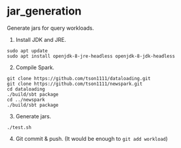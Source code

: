 # jar_generation
Generate jars for query workloads.

1. Install JDK and JRE.

```
sudo apt update
sudo apt install openjdk-8-jre-headless openjdk-8-jdk-headless
```

2. Compile Spark.

```
git clone https://github.com/tson1111/dataloading.git
git clone https://github.com/tson1111/newspark.git
cd dataloading
./build/sbt package
cd ../newspark
./build/sbt package
```

3. Generate jars.

```
./test.sh
```

4. Git commit & push. (It would be enough to `git add workload`)
